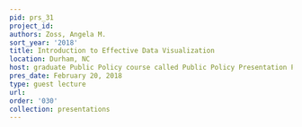 ```yaml
---
pid: prs_31
project_id: 
authors: Zoss, Angela M.
sort_year: '2018'
title: Introduction to Effective Data Visualization
location: Durham, NC
host: graduate Public Policy course called Public Policy Presentation Practicum
pres_date: February 20, 2018
type: guest lecture
url: 
order: '030'
collection: presentations
---
```

